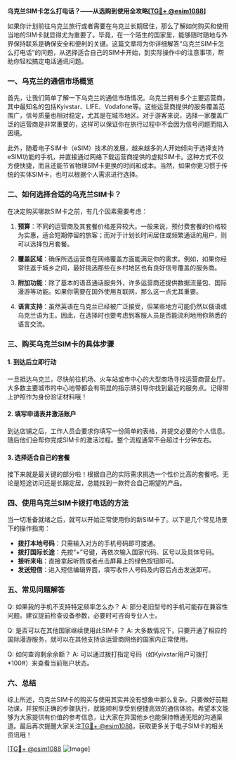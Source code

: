 **乌克兰SIM卡怎么打电话？——从选购到使用全攻略[[TG💪+ @esim1088](https://t.me/s/esim1088)]**

如果你计划前往乌克兰旅行或者需要在乌克兰长期居住，那么了解如何购买和使用当地的SIM卡就显得尤为重要了。毕竟，在一个陌生的国家里，能够随时随地与外界保持联系是确保安全和便利的关键。这篇文章将为你详细解答“乌克兰SIM卡怎么打电话”的问题，从选择适合自己的SIM卡开始，到实际操作中的注意事项，帮助你轻松搞定电话通讯问题。

### 一、乌克兰的通信市场概览

首先，让我们简单了解一下乌克兰的通信市场情况。乌克兰拥有多个主要运营商，其中最知名的包括Kyivstar、LIFE、Vodafone等。这些运营商提供的服务覆盖范围广，信号质量也相对稳定，尤其是在城市地区。对于游客来说，选择一家覆盖广泛的运营商是非常重要的，这样可以保证你在旅行过程中不会因为信号问题而陷入困境。

此外，随着电子SIM卡（eSIM）技术的发展，越来越多的人开始倾向于选择支持eSIM功能的手机，并直接通过网络下载运营商提供的虚拟SIM卡。这种方式不仅方便快捷，而且还能节省物理SIM卡更换的时间和成本。当然，如果你更习惯于传统的实体SIM卡，也可以根据个人需求进行选择。

### 二、如何选择合适的乌克兰SIM卡？

在决定购买哪款SIM卡之前，有几个因素需要考虑：

1. **预算**：不同的运营商及其套餐价格差异较大。一般来说，预付费套餐的价格较为实惠，适合短期停留的旅客；而对于计划长时间居住或频繁通话的用户，则可以选择包月套餐。
   
2. **覆盖区域**：确保所选运营商在网络覆盖方面能满足你的需求。例如，如果你经常往返于城乡之间，最好挑选那些在乡村地区也有良好信号覆盖的服务商。

3. **附加功能**：除了基本的语音通话服务外，许多运营商还提供数据流量包、国际漫游等功能。如果你需要在国外使用互联网，那么这一点尤其重要。

4. **语言支持**：虽然英语在乌克兰已经被广泛接受，但某些地方可能仍然以俄语或乌克兰语为主。因此，在选择时也要考虑到客服人员是否能流利地用你熟悉的语言交流。

### 三、购买乌克兰SIM卡的具体步骤

#### 1. 到达后立即行动
一旦抵达乌克兰，尽快前往机场、火车站或市中心的大型商场寻找运营商营业厅。大多数主要城市的中心地带都会有明显的指示牌引导你找到最近的服务点。记得带上护照作为身份验证材料哦！

#### 2. 填写申请表并激活账户
到达店铺之后，工作人员会要求你填写一份简单的表格，并提交必要的个人信息。随后他们会帮你完成SIM卡的激活过程。整个流程通常不会超过十分钟左右。

#### 3. 选择适合自己的套餐
接下来就是最关键的部分啦！根据自己的实际需求挑选一个性价比高的套餐吧。无论是短途访问还是长期定居，总能找到一款符合自己期望的产品。

### 四、使用乌克兰SIM卡拨打电话的方法

当一切准备就绪之后，就可以开始正常使用你的新SIM卡了。以下是几个常见场景下的操作指南：

- **拨打本地号码**：只需输入对方的手机号码即可接通。
- **拨打国际长途**：先按“+”号键，再依次输入国家代码、区号以及具体号码。
- **接听来电**：直接拿起听筒或者点击屏幕上的绿色按钮即可。
- **发送短信**：进入短信编辑界面，填写收件人号码及内容后点击发送即可。

### 五、常见问题解答

Q: 如果我的手机不支持特定频率怎么办？
A: 部分老旧型号的手机可能存在兼容性问题。建议提前检查设备参数，必要时可咨询专业人士。

Q: 是否可以在其他国家继续使用此SIM卡？
A: 大多数情况下，只要开通了相应的国际漫游服务，就可以在其他支持该运营商网络的国家内正常使用。

Q: 如何查询剩余余额？
A: 可以通过拨打指定号码（如Kyivstar用户可拨打*100#）来查看当前账户状态。

### 六、总结

综上所述，乌克兰SIM卡的购买与使用其实并没有想象中那么复杂。只要做好前期功课，并按照正确的步骤执行，就能顺利享受到便捷高效的通信体验。希望本文能够为大家提供有价值的参考信息，让大家在异国他乡也能保持畅通无阻的沟通渠道。最后再次提醒大家关注[TG💪+ @esim1088](https://t.me/s/esim1088)，获取更多关于电子SIM卡的相关资讯哦！

[[TG💪+ @esim1088](https://t.me/s/esim1088) ![Image](https://i.postimg.cc/4NQfJmqS/Snipaste-2025-05-13-00-14-12.png)]